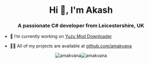 <h1 align="center">Hi 👋, I'm Akash</h1>
<h3 align="center">A passionate C# developer from Leicestershire, UK</h3>

- 🔭 I’m currently working on [Yuzu Mod Downloader](https://github.com/amakvana/YuzuModDownloader)

- 👨‍💻 All of my projects are available at [github.com/amakvana](https://github.com/amakvana?tab=repositories)

<p align="center"><img align="center" src="https://github-readme-stats.vercel.app/api/top-langs?username=amakvana&show_icons=true&locale=en&layout=compact" alt="amakvana" /><img align="center" src="https://github-readme-stats.vercel.app/api?username=amakvana&show_icons=true&locale=en&layour=compact" alt="amakvana" /></p>
